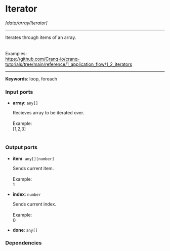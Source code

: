 # Iterator

_[data/array/Iterator]_

---

Iterates through items of an array.<br>
<br>
<br>
Examples:<br>
https://github.com/Cranq-io/cranq-tutorials/tree/main/reference/1_application_flow/1_2_iterators<br>

---

__Keywords__: loop, foreach

### Input ports

* __array__: ` any[] `


    Recieves array to be iterated over.<br>
    <br>
    Example:<br>
    [1,2,3]<br>
    <br>

### Output ports

* __item__: ` any[][number] `


    Sends current item.<br>
    <br>
    Example:<br>
    1<br>


* __index__: ` number `


    Sends current index.<br>
    <br>
    Example:<br>
    0<br>


* __done__: ` any[] `

### Dependencies




